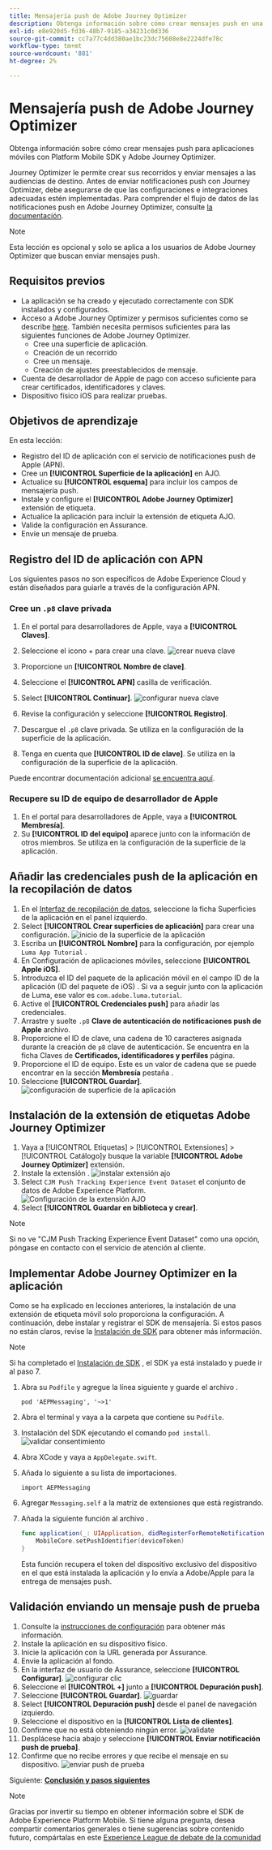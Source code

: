 ```yaml
---
title: Mensajería push de Adobe Journey Optimizer
description: Obtenga información sobre cómo crear mensajes push en una aplicación móvil con Platform Mobile SDK y Adobe Journey Optimizer.
exl-id: e8e920d5-fd36-48b7-9185-a34231c0d336
source-git-commit: cc7a77c4dd380ae1bc23dc75608e8e2224dfe78c
workflow-type: tm+mt
source-wordcount: '881'
ht-degree: 2%

---
```


# Mensajería push de Adobe Journey Optimizer

Obtenga información sobre cómo crear mensajes push para aplicaciones móviles con Platform Mobile SDK y Adobe Journey Optimizer.

Journey Optimizer le permite crear sus recorridos y enviar mensajes a las audiencias de destino. Antes de enviar notificaciones push con Journey Optimizer, debe asegurarse de que las configuraciones e integraciones adecuadas estén implementadas. Para comprender el flujo de datos de las notificaciones push en Adobe Journey Optimizer, consulte [la documentación](https://experienceleague.adobe.com/docs/journey-optimizer/using/configuration/configuration-message/push-config/push-gs.html).

>[!NOTE]
>
>Esta lección es opcional y solo se aplica a los usuarios de Adobe Journey Optimizer que buscan enviar mensajes push.


## Requisitos previos

* La aplicación se ha creado y ejecutado correctamente con SDK instalados y configurados.
* Acceso a Adobe Journey Optimizer y permisos suficientes como se describe [here](https://experienceleague.adobe.com/docs/journey-optimizer/using/configuration/configuration-message/push-config/push-configuration.html?lang=en). También necesita permisos suficientes para las siguientes funciones de Adobe Journey Optimizer.
   * Cree una superficie de aplicación.
   * Creación de un recorrido
   * Cree un mensaje.
   * Creación de ajustes preestablecidos de mensaje.
* Cuenta de desarrollador de Apple de pago con acceso suficiente para crear certificados, identificadores y claves.
* Dispositivo físico iOS para realizar pruebas.

## Objetivos de aprendizaje

En esta lección:

* Registro del ID de aplicación con el servicio de notificaciones push de Apple (APN).
* Cree un **[!UICONTROL Superficie de la aplicación]** en AJO.
* Actualice su **[!UICONTROL esquema]** para incluir los campos de mensajería push.
* Instale y configure el **[!UICONTROL Adobe Journey Optimizer]** extensión de etiqueta.
* Actualice la aplicación para incluir la extensión de etiqueta AJO.
* Valide la configuración en Assurance.
* Envíe un mensaje de prueba.


## Registro del ID de aplicación con APN

Los siguientes pasos no son específicos de Adobe Experience Cloud y están diseñados para guiarle a través de la configuración APN.

### Cree un `.p8` clave privada

1. En el portal para desarrolladores de Apple, vaya a **[!UICONTROL Claves]**.
1. Seleccione el icono + para crear una clave.
   ![crear nueva clave](assets/mobile-push-apple-dev-new-key.png)

1. Proporcione un **[!UICONTROL Nombre de clave]**.
1. Seleccione el **[!UICONTROL APN]** casilla de verificación.
1. Select **[!UICONTROL Continuar]**.
   ![configurar nueva clave](assets/mobile-push-apple-dev-config-key.png)
1. Revise la configuración y seleccione **[!UICONTROL Registro]**.
1. Descargue el `.p8` clave privada. Se utiliza en la configuración de la superficie de la aplicación.
1. Tenga en cuenta que **[!UICONTROL ID de clave]**. Se utiliza en la configuración de la superficie de la aplicación.

Puede encontrar documentación adicional [se encuentra aquí](https://help.apple.com/developer-account/#/devcdfbb56a3).

### Recupere su ID de equipo de desarrollador de Apple

1. En el portal para desarrolladores de Apple, vaya a **[!UICONTROL Membresía]**.
1. Su **[!UICONTROL ID del equipo]** aparece junto con la información de otros miembros. Se utiliza en la configuración de la superficie de la aplicación.

## Añadir las credenciales push de la aplicación en la recopilación de datos

1. En el [Interfaz de recopilación de datos](https://experience.adobe.com/data-collection/), seleccione la ficha Superficies de la aplicación en el panel izquierdo.
1. Select **[!UICONTROL Crear superficies de aplicación]** para crear una configuración.
   ![inicio de la superficie de la aplicación](assets/mobile-push-app-surface.png)
1. Escriba un **[!UICONTROL Nombre]** para la configuración, por ejemplo `Luma App Tutorial`  .
1. En Configuración de aplicaciones móviles, seleccione **[!UICONTROL Apple iOS]**.
1. Introduzca el ID del paquete de la aplicación móvil en el campo ID de la aplicación (ID del paquete de iOS) . Si va a seguir junto con la aplicación de Luma, ese valor es `com.adobe.luma.tutorial`.
1. Active el **[!UICONTROL Credenciales push]** para añadir las credenciales.
1. Arrastre y suelte `.p8` **Clave de autenticación de notificaciones push de Apple** archivo.
1. Proporcione el ID de clave, una cadena de 10 caracteres asignada durante la creación de `p8` clave de autenticación. Se encuentra en la ficha Claves de **Certificados, identificadores y perfiles** página.
1. Proporcione el ID de equipo. Este es un valor de cadena que se puede encontrar en la sección **Membresía** pestaña .
1. Seleccione **[!UICONTROL Guardar]**.
   ![configuración de superficie de la aplicación](assets/mobile-push-app-surface-config.png)

## Instalación de la extensión de etiquetas Adobe Journey Optimizer

1. Vaya a [!UICONTROL Etiquetas] > [!UICONTROL Extensiones] > [!UICONTROL Catálogo]y busque la variable **[!UICONTROL Adobe Journey Optimizer]** extensión.
1. Instale la extensión .
   ![instalar extensión ajo](assets/mobile-push-tags-install.png)
1. Select `CJM Push Tracking Experience Event Dataset` el conjunto de datos de Adobe Experience Platform.
   ![Configuración de la extensión AJO](assets/mobile-push-tags-ajo.png)
1. Select **[!UICONTROL Guardar en biblioteca y crear]**.

>[!NOTE]
>Si no ve &quot;CJM Push Tracking Experience Event Dataset&quot; como una opción, póngase en contacto con el servicio de atención al cliente.

## Implementar Adobe Journey Optimizer en la aplicación

Como se ha explicado en lecciones anteriores, la instalación de una extensión de etiqueta móvil solo proporciona la configuración. A continuación, debe instalar y registrar el SDK de mensajería. Si estos pasos no están claros, revise la [Instalación de SDK](install-sdks.md) para obtener más información.

>[!NOTE]
>
>Si ha completado el [Instalación de SDK](install-sdks.md) , el SDK ya está instalado y puede ir al paso 7.

1. Abra su `Podfile` y agregue la línea siguiente y guarde el archivo .

   `pod 'AEPMessaging', '~>1'`
1. Abra el terminal y vaya a la carpeta que contiene su `Podfile`.
1. Instalación del SDK ejecutando el comando `pod install`.
   ![validar consentimiento](assets/mobile-push-terminal-install.png)
1. Abra XCode y vaya a `AppDelegate.swift`.
1. Añada lo siguiente a su lista de importaciones.

   `import AEPMessaging`
1. Agregar `Messaging.self` a la matriz de extensiones que está registrando.
1. Añada la siguiente función al archivo .

   ```swift
   func application(_: UIApplication, didRegisterForRemoteNotificationsWithDeviceToken deviceToken: Data) {
       MobileCore.setPushIdentifier(deviceToken)
   }
   ```

   Esta función recupera el token del dispositivo exclusivo del dispositivo en el que está instalada la aplicación y lo envía a Adobe/Apple para la entrega de mensajes push.

## Validación enviando un mensaje push de prueba

1. Consulte la [instrucciones de configuración](assurance.md) para obtener más información.
1. Instale la aplicación en su dispositivo físico.
1. Inicie la aplicación con la URL generada por Assurance.
1. Envíe la aplicación al fondo.
1. En la interfaz de usuario de Assurance, seleccione **[!UICONTROL Configurar]**.
   ![configurar clic](assets/mobile-push-validate-config.png)
1. Seleccione el **[!UICONTROL +]** junto a **[!UICONTROL Depuración push]**.
1. Seleccione **[!UICONTROL Guardar]**.
   ![guardar](assets/mobile-push-validate-save.png)
1. Select **[!UICONTROL Depuración push]** desde el panel de navegación izquierdo.
1. Seleccione el dispositivo en la **[!UICONTROL Lista de clientes]**.
1. Confirme que no está obteniendo ningún error.
   ![validate](assets/mobile-push-validate-confirm.png)
1. Desplácese hacia abajo y seleccione **[!UICONTROL Enviar notificación push de prueba]**.
1. Confirme que no recibe errores y que recibe el mensaje en su dispositivo.
   ![enviar push de prueba](assets/mobile-push-validate-send-test.png)

Siguiente: **[Conclusión y pasos siguientes](conclusion.md)**

>[!NOTE]
>
>Gracias por invertir su tiempo en obtener información sobre el SDK de Adobe Experience Platform Mobile. Si tiene alguna pregunta, desea compartir comentarios generales o tiene sugerencias sobre contenido futuro, compártalas en este [Experience League de debate de la comunidad](https://experienceleaguecommunities.adobe.com/t5/adobe-experience-platform-launch/tutorial-discussion-implement-adobe-experience-cloud-in-mobile/td-p/443796)